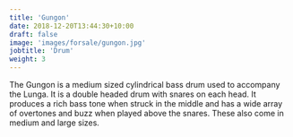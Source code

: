 ```yaml
---
title: 'Gungon'
date: 2018-12-20T13:44:30+10:00
draft: false
image: 'images/forsale/gungon.jpg'
jobtitle: 'Drum'
weight: 3
---
```


The Gungon is a medium sized cylindrical bass drum used to accompany the Lunga. It is 
a double headed drum with snares on each head. It produces a rich bass tone when 
struck in the middle and has a wide array of overtones and buzz when played above the 
snares. These also come in medium and large sizes.